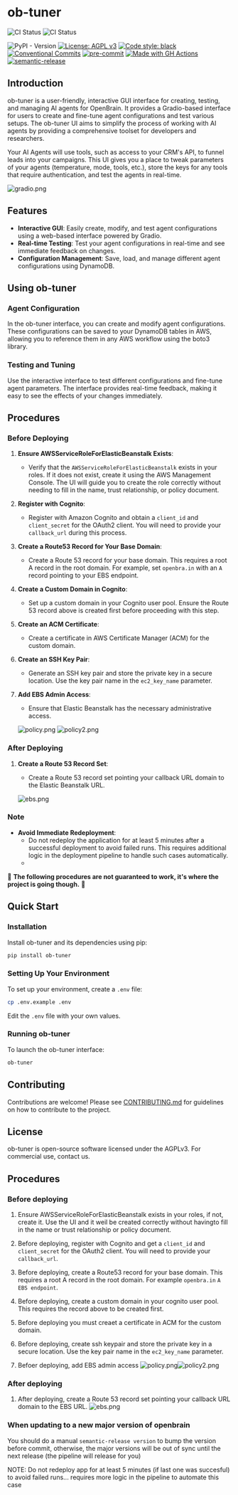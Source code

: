 # ob-tuner

![CI Status](https://github.com/svange/ob-tuner/actions/workflows/pipeline-prod.yaml/badge.svg?branch=main)
![CI Status](https://github.com/Woxom-Solutions/ob-tuner/actions/workflows/pipeline-prod.yaml/badge.svg?branch=dev)

![PyPI - Version](https://img.shields.io/pypi/v/ob-tuner)
[![License: AGPL v3](https://img.shields.io/badge/License-AGPL_v3-blue.svg)](https://www.gnu.org/licenses/agpl-3.0)
<a href="https://github.com/psf/black"><img alt="Code style: black" src="https://img.shields.io/badge/code%20style-black-000000.svg"></a>
[![Conventional Commits](https://img.shields.io/badge/Conventional%20Commits-1.0.0-yellow.svg?style=flat-square)](https://conventionalcommits.org)
[![pre-commit](https://img.shields.io/badge/pre--commit-enabled-brightgreen?style=flat-square&logo=pre-commit&logoColor=white)](https://github.com/pre-commit/pre-commit)
[![Made with GH Actions](https://img.shields.io/badge/CI-GitHub_Actions-blue?logo=github-actions&logoColor=white)](https://github.com/features/actions "Go to GitHub Actions homepage")
[![semantic-release](https://img.shields.io/badge/%20%20%F0%9F%93%A6%F0%9F%9A%80-semantic--release-e10079.svg)](https://github.com/semantic-release/semantic-release)

## Introduction

ob-tuner is a user-friendly, interactive GUI interface for creating, testing, and managing AI agents for OpenBrain. It provides a Gradio-based interface for users to create and fine-tune agent configurations and test various setups. The ob-tuner UI aims to simplify the process of working with AI agents by providing a comprehensive toolset for developers and researchers.

Your AI Agents will use tools, such as access to your CRM's API, to funnel leads into your campaigns. This UI gives you a place to tweak parameters of your agents (temperature, mode, tools, etc.), store the keys for any tools that require authentication, and test the agents in real-time.

![gradio.png](images/gradio.png)



## Features

- **Interactive GUI**: Easily create, modify, and test agent configurations using a web-based interface powered by Gradio.
- **Real-time Testing**: Test your agent configurations in real-time and see immediate feedback on changes.
- **Configuration Management**: Save, load, and manage different agent configurations using DynamoDB.


## Using ob-tuner

### Agent Configuration

In the ob-tuner interface, you can create and modify agent configurations. These configurations can be saved to your DynamoDB tables in AWS, allowing you to reference them in any AWS workflow using the boto3 library.

### Testing and Tuning

Use the interactive interface to test different configurations and fine-tune agent parameters. The interface provides real-time feedback, making it easy to see the effects of your changes immediately.

## Procedures

### Before Deploying

1. **Ensure AWSServiceRoleForElasticBeanstalk Exists**: 
   - Verify that the `AWSServiceRoleForElasticBeanstalk` exists in your roles. If it does not exist, create it using the AWS Management Console. The UI will guide you to create the role correctly without needing to fill in the name, trust relationship, or policy document.

2. **Register with Cognito**: 
   - Register with Amazon Cognito and obtain a `client_id` and `client_secret` for the OAuth2 client. You will need to provide your `callback_url` during this process.

3. **Create a Route53 Record for Your Base Domain**: 
   - Create a Route 53 record for your base domain. This requires a root A record in the root domain. For example, set `openbra.in` with an `A` record pointing to your EBS endpoint.

4. **Create a Custom Domain in Cognito**: 
   - Set up a custom domain in your Cognito user pool. Ensure the Route 53 record above is created first before proceeding with this step.

5. **Create an ACM Certificate**: 
   - Create a certificate in AWS Certificate Manager (ACM) for the custom domain.

6. **Create an SSH Key Pair**: 
   - Generate an SSH key pair and store the private key in a secure location. Use the key pair name in the `ec2_key_name` parameter.

7. **Add EBS Admin Access**:
   - Ensure that Elastic Beanstalk has the necessary administrative access.

   ![policy.png](images/policy.png)
   ![policy2.png](images/policy2.png)

### After Deploying

1. **Create a Route 53 Record Set**: 
   - Create a Route 53 record set pointing your callback URL domain to the Elastic Beanstalk URL.

   ![ebs.png](images/ebs.png)

### Note

- **Avoid Immediate Redeployment**: 
  - Do not redeploy the application for at least 5 minutes after a successful deployment to avoid failed runs. This requires additional logic in the deployment pipeline to handle such cases automatically.
  - 

 :construction: **The following procedures are not guaranteed to work, it's where the project is going though.** :construction:

## Quick Start

### Installation

Install ob-tuner and its dependencies using pip:

```bash
pip install ob-tuner
```

### Setting Up Your Environment

To set up your environment, create a `.env` file:

```bash
cp .env.example .env
```

Edit the `.env` file with your own values.

### Running ob-tuner

To launch the ob-tuner interface:

```bash
ob-tuner
```


## Contributing

Contributions are welcome! Please see [CONTRIBUTING.md](CONTRIBUTING.md) for guidelines on how to contribute to the project.

## License

ob-tuner is open-source software licensed under the AGPLv3. For commercial use, contact us.















## Procedures

### Before deploying

1. Ensure AWSServiceRoleForElasticBeanstalk exists in your roles, if not, create it. Use the UI and it weil be created correctly without havingto fill in the name or trust relationship or policy document.

1. Before deploying, register with Cognito and get a `client_id` and `client_secret` for the OAuth2 client. You will need to provide your `callback_url`.

1. Before deploying, create a Route53 record for your base domain. This requires a root A record in the root domain. For example `openbra.in` `A` `EBS endpoint`.


1. Before deploying, create a custom domain in your cognito user pool. This requires the record above to be created first.

1. Before deploying you must creaet a certificate in ACM for the custom domain.

1. Before deploying, create ssh keypair and store the private key in a secure location. Use the key pair name in the `ec2_key_name` parameter.

1. Befoer deploying, add EBS admin access 
![policy.png](images/policy.png)![policy2.png](images/policy2.png)


### After deploying
1. After deploying, create a Route 53 record set pointing your callback URL domain to the EBS URL.
![ebs.png](images/ebs.png)

### When updating to a new major version of openbrain
You should do a manual `semantic-release version` to bump the version before commit, otherwise, the major versions will be out of sync until the next release (the pipeline will release for you)

NOTE:
Do not redeploy app for at least 5 minutes (if last one was succesful) to avoid failed runs... requires more logic in the pipeline to automate this case